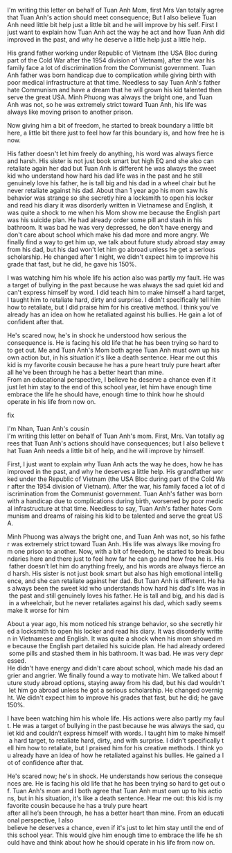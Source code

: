 I'm writing this letter on behalf of Tuan Anh Mom, first Mrs Van totally agree that Tuan Anh's action should meet consequence; 
But I also believe Tuan Anh need little bit help just a little bit and he will improve by his self. First I just want to explain how Tuan Anh act the way he act and how Tuan Anh did improved in the past, and why he deserve a little help just a little help.

His grand father working under Republic of Vietnam (the USA Bloc during part of the Cold War after the 1954 division of Vietnam), after the war his family face a lot of discrimination from the Communist government. Tuan Anh father was born handicap due to complication while giving birth with poor medical infrastructure at that time. Needless to say Tuan Anh's father hate Communism and have a dream that he will grown his kid talented then serve the great USA. Minh Phuong was always the bright one, and Tuan Anh was not, so he was extremely strict toward Tuan Anh, his life was always like moving prison to another prison.

Now giving him a bit of freedom, he started to break boundary a little bit here, a little bit there just to feel how far this boundary is, and how free he is now. 

His father doesn't let him freely do anything, his word was always fierce and harsh. His sister is not just book smart but high EQ and she also can retaliate again her dad but Tuan Anh is different he was always the sweet kid who understand how hard his dad life was in the past and he still genuinely love his father, he is tall big and his dad in a wheel chair but he never retaliate against his dad. About than 1 year ago his mom saw his behavior was strange so she secretly hire a locksmith to open his locker  and read his diary it was disorderly written in Vietnamese and English, it was quite a shock to me when his Mom show me because the English part was his suicide plan. He had already order some pill and stash in his bathroom. 
It was bad he was very depressed, he don't have energy and don't care about school which make his dad more and more angry. We finally find a way to get him up, we talk about future study abroad stay away from his dad, but his dad won't let him go abroad unless he get a serious scholarship. He changed after 1 night, we didn't expect him to improve his grade that fast, but he did, he gave his 150%.

I was watching him his whole life his action also was partly my fault. He was a target of bullying in the past because he was always the sad quiet kid and can't express himself by word. I did teach him to make himself a hard target, I taught him to retaliate hard, dirty and surprise. I didn't specifically tell him how to retaliate, but I did praise him for his creative method. I think you've already has an idea on how he retaliated against his bullies. He gain a lot of confident after that.

He's scared now, he's in shock he understood how serious the consequence is. He is facing his old life that he has been trying so hard to to get out. Me and Tuan Anh's Mom both agree Tuan Anh must own up his own action but, in his situation it's like a death sentence. Hear me out this kid is my favorite cousin because he has a pure heart truly pure heart after all he've been through he has a better heart than mine. From an educational perspective, I believe he deserve a chance even if it just let him stay to the end of this school year, let him have enough time embrace the life he should have, enough time to think how he should operate in his life from now on.



fix

I'm Nhan, Tuan Anh's cousin I'm writing this letter on behalf of Tuan Anh's mom. First, Mrs. Van totally agrees that Tuan Anh's actions should have consequences; but I also believe that Tuan Anh needs a little bit of help, and he will improve by himself.

First, I just want to explain why Tuan Anh acts the way he does, how he has improved in the past, and why he deserves a little help. His grandfather worked under the Republic of Vietnam (the USA Bloc during part of the Cold War after the 1954 division of Vietnam). After the war, his family faced a lot of discrimination from the Communist government. Tuan Anh's father was born with a handicap due to complications during birth, worsened by poor medical infrastructure at that time. Needless to say, Tuan Anh's father hates Communism and dreams of raising his kid to be talented and serve the great USA.

Minh Phuong was always the bright one, and Tuan Anh was not, so his father was extremely strict toward Tuan Anh. His life was always like moving from one prison to another. Now, with a bit of freedom, he started to break boundaries here and there just to feel how far he can go and how free he is. His father doesn’t let him do anything freely, and his words are always fierce and harsh. His sister is not just book smart but also has high emotional intelligence, and she can retaliate against her dad. But Tuan Anh is different. He has always been the sweet kid who understands how hard his dad's life was in the past and still genuinely loves his father. He is tall and big, and his dad is in a wheelchair, but he never retaliates against his dad, which sadly seems make it worse for him

About a year ago, his mom noticed his strange behavior, so she secretly hired a locksmith to open his locker and read his diary. It was disorderly written in Vietnamese and English. It was quite a shock when his mom showed me because the English part detailed his suicide plan. He had already ordered some pills and stashed them in his bathroom. It was bad. He was very depressed. He didn't have energy and didn't care about school, which made his dad angrier and angrier. We finally found a way to motivate him. We talked about future study abroad options, staying away from his dad, but his dad wouldn't let him go abroad unless he got a serious scholarship. He changed overnight. We didn't expect him to improve his grades that fast, but he did; he gave 150%.

I have been watching him his whole life. His actions were also partly my fault. He was a target of bullying in the past because he was always the sad, quiet kid and couldn’t express himself with words. I taught him to make himself a hard target, to retaliate hard, dirty, and with surprise. I didn't specifically tell him how to retaliate, but I praised him for his creative methods. I think you already have an idea of how he retaliated against his bullies. He gained a lot of confidence after that.

He's scared now; he's in shock. He understands how serious the consequences are. He is facing his old life that he has been trying so hard to get out of. Tuan Anh's mom and I both agree that Tuan Anh must own up to his actions, but in his situation, it's like a death sentence. Hear me out: this kid is my favorite cousin because he has a truly pure heart after all he’s been through, he has a better heart than mine. From an educational perspective, I also believe he deserves a chance, even if it's just to let him stay until the end of this school year. This would give him enough time to embrace the life he should have and think about how he should operate in his life from now on.